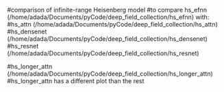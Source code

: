 #comparison of infinite-range Heisenberg model
#to compare hs_efnn (/home/adada/Documents/pyCode/deep_field_collection/hs_efnn) with:
#hs_attn (/home/adada/Documents/pyCode/deep_field_collection/hs_attn)
#hs_densenet (/home/adada/Documents/pyCode/deep_field_collection/hs_densenet)
#hs_resnet (/home/adada/Documents/pyCode/deep_field_collection/hs_resnet)


#hs_longer_attn (/home/adada/Documents/pyCode/deep_field_collection/hs_longer_attn)
#hs_longer_attn has a different plot than the rest